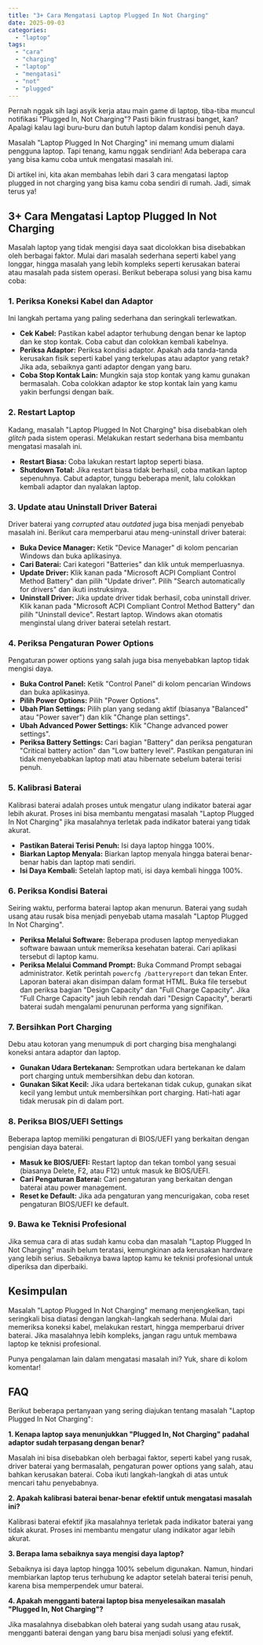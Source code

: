 ```yaml
---
title: "3+ Cara Mengatasi Laptop Plugged In Not Charging"
date: 2025-09-03
categories: 
  - "laptop"
tags: 
  - "cara"
  - "charging"
  - "laptop"
  - "mengatasi"
  - "not"
  - "plugged"
---
```


Pernah nggak sih lagi asyik kerja atau main game di laptop, tiba-tiba muncul notifikasi "Plugged In, Not Charging"? Pasti bikin frustrasi banget, kan? Apalagi kalau lagi buru-buru dan butuh laptop dalam kondisi penuh daya.

Masalah "Laptop Plugged In Not Charging" ini memang umum dialami pengguna laptop. Tapi tenang, kamu nggak sendirian! Ada beberapa cara yang bisa kamu coba untuk mengatasi masalah ini.

Di artikel ini, kita akan membahas lebih dari 3 cara mengatasi laptop plugged in not charging yang bisa kamu coba sendiri di rumah. Jadi, simak terus ya!

## 3+ Cara Mengatasi Laptop Plugged In Not Charging

Masalah laptop yang tidak mengisi daya saat dicolokkan bisa disebabkan oleh berbagai faktor. Mulai dari masalah sederhana seperti kabel yang longgar, hingga masalah yang lebih kompleks seperti kerusakan baterai atau masalah pada sistem operasi. Berikut beberapa solusi yang bisa kamu coba:

### 1\. Periksa Koneksi Kabel dan Adaptor

Ini langkah pertama yang paling sederhana dan seringkali terlewatkan.

- **Cek Kabel:** Pastikan kabel adaptor terhubung dengan benar ke laptop dan ke stop kontak. Coba cabut dan colokkan kembali kabelnya.
- **Periksa Adaptor:** Periksa kondisi adaptor. Apakah ada tanda-tanda kerusakan fisik seperti kabel yang terkelupas atau adaptor yang retak? Jika ada, sebaiknya ganti adaptor dengan yang baru.
- **Coba Stop Kontak Lain:** Mungkin saja stop kontak yang kamu gunakan bermasalah. Coba colokkan adaptor ke stop kontak lain yang kamu yakin berfungsi dengan baik.

### 2\. Restart Laptop

Kadang, masalah "Laptop Plugged In Not Charging" bisa disebabkan oleh _glitch_ pada sistem operasi. Melakukan restart sederhana bisa membantu mengatasi masalah ini.

- **Restart Biasa:** Coba lakukan restart laptop seperti biasa.
- **Shutdown Total:** Jika restart biasa tidak berhasil, coba matikan laptop sepenuhnya. Cabut adaptor, tunggu beberapa menit, lalu colokkan kembali adaptor dan nyalakan laptop.

### 3\. Update atau Uninstall Driver Baterai

Driver baterai yang _corrupted_ atau _outdated_ juga bisa menjadi penyebab masalah ini. Berikut cara memperbarui atau meng-uninstall driver baterai:

- **Buka Device Manager:** Ketik "Device Manager" di kolom pencarian Windows dan buka aplikasinya.
- **Cari Baterai:** Cari kategori "Batteries" dan klik untuk memperluasnya.
- **Update Driver:** Klik kanan pada "Microsoft ACPI Compliant Control Method Battery" dan pilih "Update driver". Pilih "Search automatically for drivers" dan ikuti instruksinya.
- **Uninstall Driver:** Jika update driver tidak berhasil, coba uninstall driver. Klik kanan pada "Microsoft ACPI Compliant Control Method Battery" dan pilih "Uninstall device". Restart laptop. Windows akan otomatis menginstal ulang driver baterai setelah restart.

### 4\. Periksa Pengaturan Power Options

Pengaturan power options yang salah juga bisa menyebabkan laptop tidak mengisi daya.

- **Buka Control Panel:** Ketik "Control Panel" di kolom pencarian Windows dan buka aplikasinya.
- **Pilih Power Options:** Pilih "Power Options".
- **Ubah Plan Settings:** Pilih plan yang sedang aktif (biasanya "Balanced" atau "Power saver") dan klik "Change plan settings".
- **Ubah Advanced Power Settings:** Klik "Change advanced power settings".
- **Periksa Battery Settings:** Cari bagian "Battery" dan periksa pengaturan "Critical battery action" dan "Low battery level". Pastikan pengaturan ini tidak menyebabkan laptop mati atau hibernate sebelum baterai terisi penuh.

### 5\. Kalibrasi Baterai

Kalibrasi baterai adalah proses untuk mengatur ulang indikator baterai agar lebih akurat. Proses ini bisa membantu mengatasi masalah "Laptop Plugged In Not Charging" jika masalahnya terletak pada indikator baterai yang tidak akurat.

- **Pastikan Baterai Terisi Penuh:** Isi daya laptop hingga 100%.
- **Biarkan Laptop Menyala:** Biarkan laptop menyala hingga baterai benar-benar habis dan laptop mati sendiri.
- **Isi Daya Kembali:** Setelah laptop mati, isi daya kembali hingga 100%.

### 6\. Periksa Kondisi Baterai

Seiring waktu, performa baterai laptop akan menurun. Baterai yang sudah usang atau rusak bisa menjadi penyebab utama masalah "Laptop Plugged In Not Charging".

- **Periksa Melalui Software:** Beberapa produsen laptop menyediakan software bawaan untuk memeriksa kesehatan baterai. Cari aplikasi tersebut di laptop kamu.
- **Periksa Melalui Command Prompt:** Buka Command Prompt sebagai administrator. Ketik perintah `powercfg /batteryreport` dan tekan Enter. Laporan baterai akan disimpan dalam format HTML. Buka file tersebut dan periksa bagian "Design Capacity" dan "Full Charge Capacity". Jika "Full Charge Capacity" jauh lebih rendah dari "Design Capacity", berarti baterai sudah mengalami penurunan performa yang signifikan.

### 7\. Bersihkan Port Charging

Debu atau kotoran yang menumpuk di port charging bisa menghalangi koneksi antara adaptor dan laptop.

- **Gunakan Udara Bertekanan:** Semprotkan udara bertekanan ke dalam port charging untuk membersihkan debu dan kotoran.
- **Gunakan Sikat Kecil:** Jika udara bertekanan tidak cukup, gunakan sikat kecil yang lembut untuk membersihkan port charging. Hati-hati agar tidak merusak pin di dalam port.

### 8\. Periksa BIOS/UEFI Settings

Beberapa laptop memiliki pengaturan di BIOS/UEFI yang berkaitan dengan pengisian daya baterai.

- **Masuk ke BIOS/UEFI:** Restart laptop dan tekan tombol yang sesuai (biasanya Delete, F2, atau F12) untuk masuk ke BIOS/UEFI.
- **Cari Pengaturan Baterai:** Cari pengaturan yang berkaitan dengan baterai atau power management.
- **Reset ke Default:** Jika ada pengaturan yang mencurigakan, coba reset pengaturan BIOS/UEFI ke default.

### 9\. Bawa ke Teknisi Profesional

Jika semua cara di atas sudah kamu coba dan masalah "Laptop Plugged In Not Charging" masih belum teratasi, kemungkinan ada kerusakan hardware yang lebih serius. Sebaiknya bawa laptop kamu ke teknisi profesional untuk diperiksa dan diperbaiki.

## Kesimpulan

Masalah "Laptop Plugged In Not Charging" memang menjengkelkan, tapi seringkali bisa diatasi dengan langkah-langkah sederhana. Mulai dari memeriksa koneksi kabel, melakukan restart, hingga memperbarui driver baterai. Jika masalahnya lebih kompleks, jangan ragu untuk membawa laptop ke teknisi profesional.

Punya pengalaman lain dalam mengatasi masalah ini? Yuk, share di kolom komentar!

## FAQ

Berikut beberapa pertanyaan yang sering diajukan tentang masalah "Laptop Plugged In Not Charging":

**1\. Kenapa laptop saya menunjukkan "Plugged In, Not Charging" padahal adaptor sudah terpasang dengan benar?**

Masalah ini bisa disebabkan oleh berbagai faktor, seperti kabel yang rusak, driver baterai yang bermasalah, pengaturan power options yang salah, atau bahkan kerusakan baterai. Coba ikuti langkah-langkah di atas untuk mencari tahu penyebabnya.

**2\. Apakah kalibrasi baterai benar-benar efektif untuk mengatasi masalah ini?**

Kalibrasi baterai efektif jika masalahnya terletak pada indikator baterai yang tidak akurat. Proses ini membantu mengatur ulang indikator agar lebih akurat.

**3\. Berapa lama sebaiknya saya mengisi daya laptop?**

Sebaiknya isi daya laptop hingga 100% sebelum digunakan. Namun, hindari membiarkan laptop terus terhubung ke adaptor setelah baterai terisi penuh, karena bisa memperpendek umur baterai.

**4\. Apakah mengganti baterai laptop bisa menyelesaikan masalah "Plugged In, Not Charging"?**

Jika masalahnya disebabkan oleh baterai yang sudah usang atau rusak, mengganti baterai dengan yang baru bisa menjadi solusi yang efektif.
